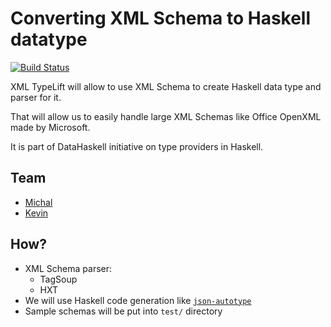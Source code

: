 # Converting XML Schema to Haskell datatype

[![Build Status](https://api.travis-ci.org/mgajda/json-autotype.svg?branch=master)](https://travis-ci.org/mgajda/xml-typelift)

XML TypeLift will allow to use XML Schema to create Haskell data type and parser for it.

That will allow us to easily handle large XML Schemas like Office OpenXML made by Microsoft.

It is part of DataHaskell initiative on type providers in Haskell.

## Team

* [Michal](http://github.com/mgajda)
* [Kevin](http://github.com/dataopt)

## How?

* XML Schema parser:
  - TagSoup
  - HXT
* We will use Haskell code generation like [`json-autotype`](http://github.com/mgajda/json-autotype)
* Sample schemas will be put into `test/` directory

